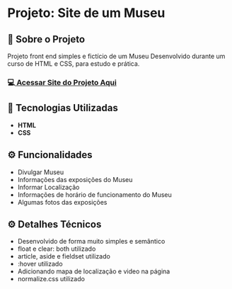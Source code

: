 <h1>Projeto: Site de um Museu</h1>

<h2>📌 Sobre o Projeto</h2>
<p>Projeto front end simples e fictício de um Museu Desenvolvido durante um curso de HTML e CSS, para estudo e prática.</p>

<h3>💻<a href="https://deangelleses.github.io/site_museu-HTML-CSS/" target="_blank"> Acessar Site do Projeto Aqui</a></h3>

<h2>🚀 Tecnologias Utilizadas</h2>
<ul>
  <li><b>HTML</b></li>
  <li><b>CSS</b></li>
</ul>

<h2>⚙️ Funcionalidades</h2>
<ul>
  <li>Divulgar Museu</li>
  <li>Informações das exposições do Museu</li>
  <li>Informar Localização</li>
  <li>Informações de horário de funcionamento do Museu</li>
  <li>Algumas fotos das exposições</li>
</ul>

<h2>⚙️ Detalhes Técnicos</h2>
<ul>
  <li>Desenvolvido de forma muito simples e semântico</li>
  <li>float e clear: both utilizado</li>
  <li>article, aside e fieldset utilizado</li>
  <li>:hover utilizado</li>
  <li>Adicionando mapa de localização e video na página</li>
  <li>normalize.css utilizado</li>
</ul>
